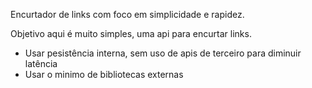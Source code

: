 Encurtador de links com foco em simplicidade e rapidez.

Objetivo aqui é muito simples, uma api para encurtar links.

- Usar pesistência interna, sem uso de apis de terceiro para diminuir latência
- Usar o minimo de bibliotecas externas
